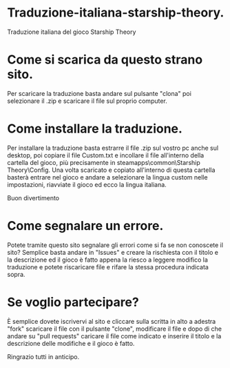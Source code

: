 # Traduzione-italiana-starship-theory.
Traduzione italiana del gioco Starship Theory

# Come si scarica da questo strano sito.
Per scaricare la traduzione basta andare sul pulsante "clona" poi selezionare il .zip e scaricare il file sul proprio computer.

# Come installare la traduzione.
Per installare la traduzione basta estrarre il file .zip sul vostro pc anche sul desktop, poi copiare il file Custom.txt e incollare il file all'interno della cartella del gioco,
più precisamente in steamapps\common\Starship Theory\Config.
Una volta scaricato e copiato all'interno di questa cartella basterà entrare nel gioco e andare a selezionare la lingua custom nelle impostazioni, riavviate il gioco ed ecco
la lingua italiana.

Buon divertimento

# Come segnalare un errore.
Potete tramite questo sito segnalare gli errori come si fa se non conoscete il sito?
Semplice basta andare in "Issues" e creare la rischiesta con il titolo e la descrizione ed il gioco è fatto appena la riesco a leggere modifico la traduzione e potete riscaricare
file e rifare la stessa procedura indicata sopra.

# Se voglio partecipare?
È semplice dovete iscrivervi al sito e cliccare sulla scritta in alto a adestra "fork" scaricare il file con il pulsante "clone", modificare il file e dopo di che andare su
"pull requests" caricare il file come indicato e inserire il titolo e la descrizione delle modifiche e il gioco è fatto.

Ringrazio tutti in anticipo.
